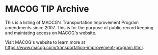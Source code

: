 # MACOG TIP Archive

This is a listing of MAOCG's Transportation Improvement Program amendments since 2007. This is for the purpose of public record keeping and maintating access on MACOG's website.

Visit MACOG's website to learn more at https://www.macog.com/transportation-improvement-program.html.

